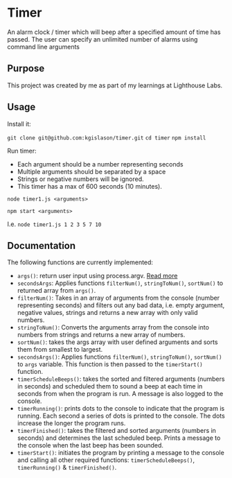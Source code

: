# Timer

An alarm clock / timer which will beep after a specified amount of time has passed. The user can specify an unlimited number of alarms using command line arguments

## Purpose

This project was created by me as part of my learnings at Lighthouse Labs.

## Usage

Install it:

`git clone git@github.com:kgislason/timer.git`
`cd timer`
`npm install`

Run timer:

* Each argument should be a number representing seconds
* Multiple arguments should be separated by a space
* Strings or negative numbers will be ignored.
* This timer has a max of 600 seconds (10 minutes).

`node timer1.js <arguments>`

`npm start <arguments>`

I.e. `node timer1.js 1 2 3 5 7 10`

## Documentation

The following functions are currently implemented:

*  `args()`: return user input using process.argv. [Read more](https://nodejs.org/docs/latest/api/process.html#processargv)
* `secondsArgs`: Applies functions `filterNum()`, `stringToNum()`, `sortNum()` to returned array from `args()`.
* `filterNum()`: Takes in an array of arguments from the console (number representing seconds) and filters out any bad data, i.e. empty argument, negative values, strings and returns a new array with only valid numbers.
* `stringToNum()`: Converts the arguments array from the console into numbers from strings and returns a new array of numbers.
* `sortNum()`: takes the args array with user defined arguments and sorts them from smallest to largest.
* `secondsArgs()`: Applies functions `filterNum()`, `stringToNum()`, `sortNum()` to `args` variable. This function is then passed to the `timerStart()` function.
* `timerScheduleBeeps()`: takes the sorted and filtered arguments (numbers in seconds) and scheduled them to sound a beep at each time in seconds from when the program is run. A message is also logged to the console.
* `timerRunning()`:  prints dots to the console to indicate that the program is running. Each second a series of dots is printed to the console. The dots increase the longer the program runs.
* `timerFinished()`:  takes the filtered and sorted arguments (numbers in seconds) and determines the last scheduled beep. Prints a message to the console when the last beep has been sounded.
* `timerStart()`: initiates the program by printing a message to the console and calling all other required functions: `timerScheduleBeeps()`, `timerRunning()` & `timerFinished()`.
